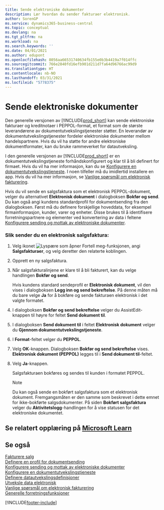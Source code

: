 ```yaml
---
title: Sende elektroniske dokumenter
description: Lær hvordan du sender fakturaer elektronisk.
author: SorenGP
ms.service: dynamics365-business-central
ms.topic: conceptual
ms.devlang: na
ms.tgt_pltfrm: na
ms.workload: na
ms.search.keywords: ''
ms.date: 04/01/2021
ms.author: edupont
ms.openlocfilehash: 8056aa66531740634fb155e0b3b4419a7f014ffc
ms.sourcegitcommit: 766e2840fd16efb901d211d7fa64d96766ac99d9
ms.translationtype: HT
ms.contentlocale: nb-NO
ms.lasthandoff: 03/31/2021
ms.locfileid: "5778375"
---
```

# <a name="send-electronic-documents"></a>Sende elektroniske dokumenter

Den generelle versjonen av [!INCLUDE[prod_short](includes/prod_short.md)] kan sende elektroniske fakturaer og kreditnotaer i PEPPOL-format, et format som de største leverandørene av dokumentutvekslingstjenester støtter. En leverandør av dokumentutvekslingstjenester fordeler elektroniske dokumenter mellom handelspartnere. Hvis du vil ha støtte for andre elektroniske dokumentformater, kan du bruke rammeverket for datautveksling.  

 I den generelle versjonen av [!INCLUDE[prod_short](includes/prod_short.md)] er en dokumentutvekslingstjeneste forhåndskonfigurert og klar til å bli definert for firmaet. Hvis du vil ha mer informasjon, kan du se [Konfigurere en dokumentutvekslingstjeneste](across-how-to-set-up-a-document-exchange-service.md). I noen tilfeller må du imidlertid installere en app. Hvis du vil ha mer informasjon, se [Vanlige spørsmål om elektronisk fakturering](faq-electronic-invoicing.yml).  

 Hvis du vil sende en salgsfaktura som et elektronisk PEPPOL-dokument, velger du alternativet **Elektronisk dokument** i dialogboksen **Bokfør og send**. Du kan også angi kundens standardprofil for dokumentsending fra den dialogboksen. Først må du definere forskjellige hoveddata, for eksempel firmainformasjon, kunder, varer og enheter. Disse brukes til å identifisere forretningspartnere og elementer ved konvertering av data i feltene [Konfigurere sending og mottak av elektroniske dokumenter](across-how-to-set-up-electronic-document-sending-and-receiving.md).  

### <a name="to-send-an-electronic-sales-invoice"></a>Slik sender du en elektronisk salgsfaktura:

1. Velg ikonet ![Lyspære som åpner Fortell meg-funksjonen](media/ui-search/search_small.png "Fortell hva du vil gjøre"), angi **Salgsfakturaer**, og velg deretter den relaterte koblingen.  

2. Opprett en ny salgsfaktura.  

3. Når salgsfakturalinjene er klare til å bli fakturert, kan du velge handlingen **Bokfør og send**.  

     Hvis kundens standard sendeprofil er **Elektronisk dokument**, vil den vises i dialogboksen **Legg inn og send bekreftelse**. På denne måten må du bare velge **Ja** for å bokføre og sende fakturaen elektronisk i det valgte formatet.  

4. I dialogboksen **Bokfør og send bekreftelse** velger du AssistEdit-knappen til høyre for feltet **Send dokument til**.  

5. I dialogboksen **Send dokument til** i feltet **Elektronisk dokument** velger du **Gjennom dokumentutvekslingstjeneste**.  

6. I **Format**-feltet velger du **PEPPOL**.  

7. Velg **OK**-knappen. Dialogboksen **Bokfør og send bekreftelse** vises. **Elektronisk dokument (PEPPOL)** legges til i **Send dokument til**-feltet.  

8. Velg **Ja**-knappen.  

     Salgsfakturaen bokføres og sendes til kunden i formatet PEPPOL.  

    > [!NOTE]  
    >  Du kan også sende en bokført salgsfaktura som et elektronisk dokument. Fremgangsmåten er den samme som beskrevet i dette emnet for ikke-bokførte salgsdokumenter. På siden **Bokført salgsfaktura** velger du **Aktivitetslogg**-handlingen for å vise statusen for det elektroniske dokumentet.  

## <a name="see-related-training-at-microsoft-learn"></a>Se relatert opplæring på [Microsoft Learn](/learn/modules/electronic-documents-dynamics-365-business-central/index)

## <a name="see-also"></a>Se også

[Fakturere salg](sales-how-invoice-sales.md)  
[Definere en profil for dokumentsending](sales-how-setup-document-send-profiles.md)  
[Konfigurere sending og mottak av elektroniske dokumenter](across-how-to-set-up-electronic-document-sending-and-receiving.md)  
[Konfigurere en dokumentutvekslingstjeneste](across-how-to-set-up-a-document-exchange-service.md)  
[Definere datautvekslingsdefinisjoner](across-how-to-set-up-data-exchange-definitions.md)  
[Utveksle data elektronisk](across-data-exchange.md)  
[Vanlige spørsmål om elektronisk fakturering](faq-electronic-invoicing.yml)  
[Generelle forretningsfunksjoner](ui-across-business-areas.md)  


[!INCLUDE[footer-include](includes/footer-banner.md)]